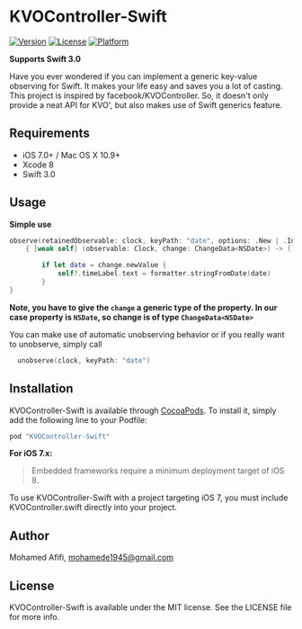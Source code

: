 # KVOController-Swift

[![Version](https://img.shields.io/cocoapods/v/KVOController-Swift.svg?style=flat)](http://cocoapods.org/pods/KVOController-Swift)
[![License](https://img.shields.io/cocoapods/l/KVOController-Swift.svg?style=flat)](http://cocoapods.org/pods/KVOController-Swift)
[![Platform](https://img.shields.io/cocoapods/p/KVOController-Swift.svg?style=flat)](http://cocoapods.org/pods/KVOController-Swift)

**Supports Swift 3.0**

Have you ever wondered if you can implement a generic key-value observing for Swift. It makes your life easy and saves you a lot of casting.
This project is inspired by facebook/KVOController. So, it doesn't only provide a neat API for KVO', but also makes use of Swift generics feature.

## Requirements

- iOS 7.0+ / Mac OS X 10.9+
- Xcode 8
- Swift 3.0

## Usage

**Simple use**
```Swift
observe(retainedObservable: clock, keyPath: "date", options: .New | .Initial)
    { [weak self] (observable: Clock, change: ChangeData<NSDate>) -> () in

        if let date = change.newValue {
            self?.timeLabel.text = formatter.stringFromDate(date)
        }
}
```
**Note, you have to give the `change` a generic type of the property. In our case property is `NSDate`, so change is of type `ChangeData<NSDate>`**


You can make use of automatic unobserving behavior or if you really want to unobserve, simply call
```Swift
  unobserve(clock, keyPath: "date")
```


## Installation

KVOController-Swift is available through [CocoaPods](http://cocoapods.org). To install
it, simply add the following line to your Podfile:

```ruby
pod "KVOController-Swift"
```

**For iOS 7.x:**

> Embedded frameworks require a minimum deployment target of iOS 8.

To use KVOController-Swift with a project targeting iOS 7, you must include KVOController.swift directly into your project.


## Author

Mohamed Afifi, mohamede1945@gmail.com

## License

KVOController-Swift is available under the MIT license. See the LICENSE file for more info.

